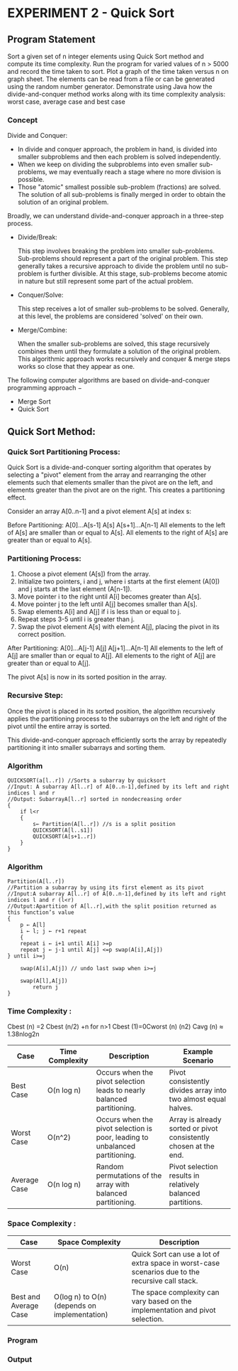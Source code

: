 
#   EXPERIMENT 2 - Quick Sort

##  Program Statement
Sort a given set of n integer elements using Quick Sort method and compute its time complexity. Run the
program for varied values of n > 5000 and record the time taken to sort. Plot a graph of the time taken versus n
on graph sheet. The elements can be read from a file or can be generated using the random number generator.
Demonstrate using Java how the divide-and-conquer method works along with its time complexity analysis:
worst case, average case and best case

###  Concept
Divide and Conquer: 
+ In divide and conquer approach, the problem in hand, is divided into smaller subproblems and then each problem is solved independently. 
+ When we keep on dividing the subproblems into even smaller sub-problems, we may eventually reach a stage where no more division is possible. 
+ Those "atomic" smallest possible sub-problem (fractions) are solved. The solution of all sub-problems is finally merged in order to obtain the solution of an original problem.

Broadly, we can understand divide-and-conquer approach in a three-step process.

+   Divide/Break: 
    
    This step involves breaking the problem into smaller sub-problems. Sub-problems should represent a part of the original problem. This step generally takes a recursive approach to divide the problem until no sub-problem is further divisible. At this stage, sub-problems become atomic in nature but still represent some part of the actual problem.

+   Conquer/Solve: 

    This step receives a lot of smaller sub-problems to be solved. Generally, at this level, the problems are considered 'solved' on their own.
    
+   Merge/Combine: 

    When the smaller sub-problems are solved, this stage recursively combines them until they formulate a solution of the original problem. This algorithmic approach works recursively and conquer & merge steps works so close that they appear as one.

The following computer algorithms are based on divide-and-conquer programming approach −
+   Merge Sort
+ Quick Sort

## Quick Sort Method:
### Quick Sort Partitioning Process:

Quick Sort is a divide-and-conquer sorting algorithm that operates by selecting a "pivot" element from the array and rearranging the other elements such that elements smaller than the pivot are on the left, and elements greater than the pivot are on the right. This creates a partitioning effect.

Consider an array A[0..n-1] and a pivot element A[s] at index s:

Before Partitioning:
A[0]...A[s-1]   A[s]   A[s+1]...A[n-1]
All elements to the left of A[s] are smaller than or equal to A[s].
All elements to the right of A[s] are greater than or equal to A[s].

### Partitioning Process:

1. Choose a pivot element (A[s]) from the array.
2. Initialize two pointers, i and j, where i starts at the first element (A[0]) and j starts at the last element (A[n-1]).
3. Move pointer i to the right until A[i] becomes greater than A[s].
4. Move pointer j to the left until A[j] becomes smaller than A[s].
5. Swap elements A[i] and A[j] if i is less than or equal to j.
6. Repeat steps 3-5 until i is greater than j.
7. Swap the pivot element A[s] with element A[j], placing the pivot in its correct position.

After Partitioning:
A[0]...A[j-1]   A[j]   A[j+1]...A[n-1]
All elements to the left of A[j] are smaller than or equal to A[j].
All elements to the right of A[j] are greater than or equal to A[j].

The pivot A[s] is now in its sorted position in the array.

### Recursive Step:

Once the pivot is placed in its sorted position, the algorithm recursively applies the partitioning process to the subarrays on the left and right of the pivot until the entire array is sorted.

This divide-and-conquer approach efficiently sorts the array by repeatedly partitioning it into smaller subarrays and sorting them.



###   Algorithm 
    QUICKSORT(a[l..r]) //Sorts a subarray by quicksort
    //Input: A subarray A[l..r] of A[0..n-1],defined by its left and right indices l and r
    //Output: SubarrayA[l..r] sorted in nondecreasing order
    {
        if l<r
        {
            s← Partition(A[l..r]) //s is a split position
            QUICKSORT(A[l..s1])
            QUICKSORT(A[s+1..r])
        }
    }

###   Algorithm 
    Partition(A[l..r])
    //Partition a subarray by using its first element as its pivot
    //Input:A subarray A[l..r] of A[0..n-1],defined by its left and right indices l and r (l<r)
    //Output:Apartition of A[l..r],with the split position returned as this function’s value
    {
        p ← A[l]
        i ← l; j ← r+1 repeat
        {
        repeat i ← i+1 until A[i] >=p
        repeat j ← j-1 until A[j] <=p swap(A[i],A[j])
    } until i>=j
    
        swap(A[i],A[j]) // undo last swap when i>=j

        swap(A[l],A[j])
            return j
    }

###  Time Complexity :

Cbest (n) =2 Cbest (n/2) +n for n>1 Cbest (1)=0Cworst (n) (n2)
Cavg (n) ≈ 1.38nlog2n

| Case          | Time Complexity                     | Description                                      | Example Scenario                  |
|---------------|-------------------------------------|--------------------------------------------------|-----------------------------------|
| Best Case     | O(n log n)                          | Occurs when the pivot selection leads to nearly balanced partitioning. | Pivot consistently divides array into two almost equal halves. |
| Worst Case    | O(n^2)                              | Occurs when the pivot selection is poor, leading to unbalanced partitioning. | Array is already sorted or pivot consistently chosen at the end. |
| Average Case  | O(n log n)                          | Random permutations of the array with balanced partitioning. | Pivot selection results in relatively balanced partitions. |


###  Space Complexity :
| Case          | Space Complexity                      | Description                                      |
|---------------|--------------------------------------|--------------------------------------------------|
| Worst Case    | O(n)                                 | Quick Sort can use a lot of extra space in worst-case scenarios due to the recursive call stack. |
| Best and Average Case | O(log n) to O(n) (depends on implementation) | The space complexity can vary based on the implementation and pivot selection. |


### Program
### Output



